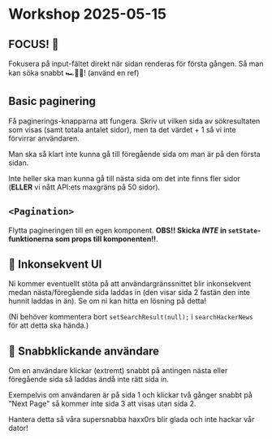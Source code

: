 # Workshop 2025-05-15

## FOCUS! 👀

Fokusera på input-fältet direkt när sidan renderas för första gången. Så man kan söka snabbt 🏎️💨😎! (använd en ref)

## Basic paginering

Få paginerings-knapparna att fungera. Skriv ut vilken sida av sökresultaten som visas (samt totala antalet sidor), men ta det värdet + 1 så vi inte förvirrar användaren.

Man ska så klart inte kunna gå till föregående sida om man är på den första sidan.

Inte heller ska man kunna gå till nästa sida om det inte finns fler sidor (**ELLER** vi nått API:ets maxgräns på 50 sidor).

## `<Pagination>`

Flytta pagineringen till en egen komponent. **OBS!! Skicka _INTE_ in `setState`-funktionerna som props till komponenten!!**.

## 🌟 Inkonsekvent UI

Ni kommer eventuellt stöta på att användargränssnittet blir inkonsekvent medan nästa/föregående sida laddas in (den visar sida 2 fastän den inte hunnit laddas in än). Se om ni kan hitta en lösning på detta!

(Ni behöver kommentera bort `setSearchResult(null);` i `searchHackerNews` för att detta ska hända.)

## 🚀 Snabbklickande användare

Om en användare klickar (extremt) snabbt på antingen nästa eller föregående sida så laddas ändå inte rätt sida in.

Exempelvis om användaren är på sida 1 och klickar två gånger snabbt på "Next Page" så kommer inte sida 3 att visas utan sida 2.

Hantera detta så våra supersnabba haxx0rs blir glada och inte hackar vår dator!
